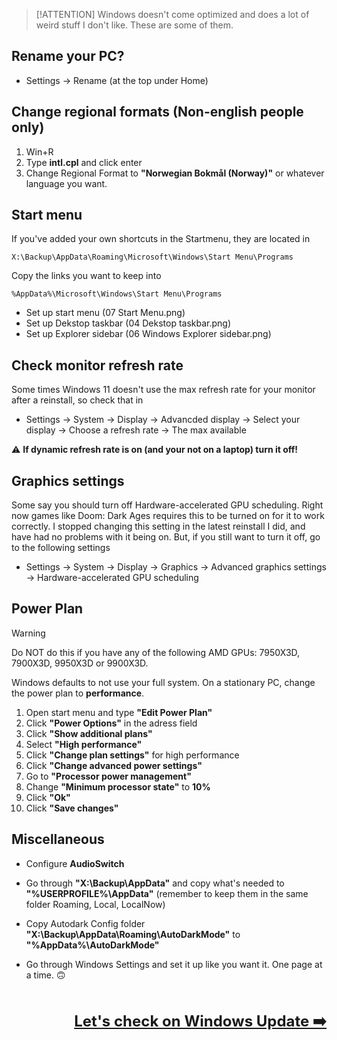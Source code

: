 > [!ATTENTION]
> Windows doesn't come optimized and does a lot of weird stuff I don't like. These are some of them.

## Rename your PC?
- Settings → Rename (at the top under Home)

## Change regional formats (Non-english people only)

1. Win+R
2. Type **intl.cpl** and click enter
3. Change Regional Format to **"Norwegian Bokmål (Norway)"** or whatever language you want.

## Start menu
If you've added your own shortcuts in the Startmenu, they are located in 

```
X:\Backup\AppData\Roaming\Microsoft\Windows\Start Menu\Programs
```
Copy the links you want to keep into
```
%AppData%\Microsoft\Windows\Start Menu\Programs
```
- Set up start menu (07 Start Menu.png)
- Set up Dekstop taskbar (04 Dekstop taskbar.png)
- Set up Explorer sidebar (06 Windows Explorer sidebar.png)

## Check monitor refresh rate

Some times Windows 11 doesn't use the max refresh rate for your monitor after a reinstall, so check that in

- Settings → System → Display → Advancded display → Select your display → Choose a refresh rate → The max available

⚠️ **If dynamic refresh rate is on (and your not on a laptop) turn it off!**

## Graphics settings
Some say you should turn off Hardware-accelerated GPU scheduling. Right now games like Doom: Dark Ages requires this to be turned on for it to work correctly. I stopped changing this setting in the latest reinstall I did, and have had no problems with it being on. But, if you still want to turn it off, go to the following settings


- Settings → System → Display → Graphics → Advanced graphics settings → Hardware-accelerated GPU scheduling

## Power Plan

> [!WARNING]
> Do NOT do this if you have any of the following AMD GPUs: 7950X3D, 7900X3D, 9950X3D or 9900X3D.

Windows defaults to not use your full system. On a stationary PC, change the power plan to **performance**.

1. Open start menu and type **"Edit Power Plan"**
2. Click **"Power Options"** in the adress field
3. Click **"Show additional plans"**
4. Select **"High performance"**
5. Click **"Change plan settings"** for high performance
6. Click **"Change advanced power settings"**
6. Go to **"Processor power management"**
7. Change **"Minimum processor state"** to **10%**
8. Click **"Ok"**
9. Click **"Save changes"**

## Miscellaneous

- Configure **AudioSwitch**

- Go through **"X:\Backup\AppData"** and copy what's needed to **"%USERPROFILE%\AppData"** (remember to keep them in the same folder Roaming, Local, LocalNow)

- Copy Autodark Config folder **"X:\Backup\AppData\Roaming\AutoDarkMode"** to **"%AppData%\AutoDarkMode"**

- Go through Windows Settings and set it up like you want it. One page at a time. 🙃

<br /><br /><span style="font-size: 24px; float:right;">**[Let's check on Windows Update ➡️](windows-update.md)**</span><br /><br /><br />